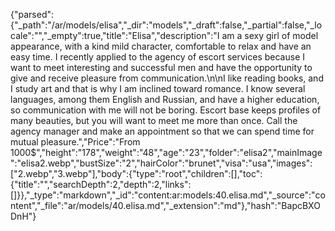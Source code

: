 {"parsed":{"_path":"/ar/models/elisa","_dir":"models","_draft":false,"_partial":false,"_locale":"","_empty":true,"title":"Elisa","description":"I am a sexy girl of model appearance, with a kind mild character, comfortable to relax and have an easy time. I recently applied to the agency of escort services because I want to meet interesting and successful men and have the opportunity to give and receive pleasure from communication.\n\nI like reading books, and I study art and that is why I am inclined toward romance. I know several languages, among them English and Russian, and have a higher education, so communication with me will not be boring. Escort base keeps profiles of many beauties, but you will want to meet me more than once. Call the agency manager and make an appointment so that we can spend time for mutual pleasure.","Price":"From 1000$","height":"178","weight":"48","age":"23","folder":"elisa2","mainImage":"elisa2.webp","bustSize":"2","hairColor":"brunet","visa":"usa","images":["2.webp","3.webp"],"body":{"type":"root","children":[],"toc":{"title":"","searchDepth":2,"depth":2,"links":[]}},"_type":"markdown","_id":"content:ar:models:40.elisa.md","_source":"content","_file":"ar/models/40.elisa.md","_extension":"md"},"hash":"BapcBXODnH"}